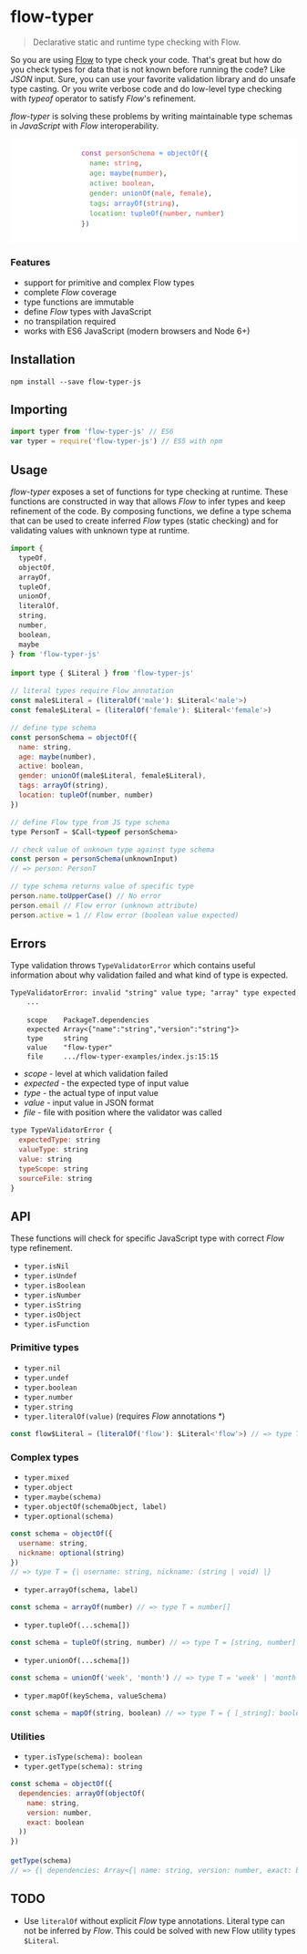 # flow-typer

> Declarative static and runtime type checking with Flow.

So you are using [Flow](https://flow.org) to type check your code. That's great but how do you
check types for data that is not known before running the code? Like _JSON_ input.
Sure, you can use your favorite validation library and do unsafe type casting. Or
you write verbose code and do low-level type checking with _typeof_ operator to
satisfy _Flow_'s refinement.

_flow-typer_ is solving these problems by writing maintainable type schemas in
_JavaScript_ with _Flow_ interoperability.

![Flow Typer](./flow-typer.png)

### Features

- support for primitive and complex Flow types
- complete _Flow_ coverage
- type functions are immutable
- define _Flow_ types with JavaScript
- no transpilation required
- works with ES6 JavaScript (modern browsers and Node 6+)


## Installation

```shell
npm install --save flow-typer-js
```


## Importing

```js
import typer from 'flow-typer-js' // ES6
var typer = require('flow-typer-js') // ES5 with npm
```


## Usage

_flow-typer_ exposes a set of functions for type checking at runtime. These
functions are constructed in way that allows _Flow_ to infer types and keep
refinement of the code. By composing functions, we define a type schema that
can be used to create inferred _Flow_ types (static checking) and for validating
values with unknown type at runtime.

```js
import {
  typeOf,
  objectOf,
  arrayOf,
  tupleOf,
  unionOf,
  literalOf,
  string,
  number,
  boolean,
  maybe
} from 'flow-typer-js'

import type { $Literal } from 'flow-typer-js'
```

```js
// literal types require Flow annotation
const male$Literal = (literalOf('male'): $Literal<'male'>)
const female$Literal = (literalOf('female'): $Literal<'female'>)
```

```js
// define type schema
const personSchema = objectOf({
  name: string,
  age: maybe(number),
  active: boolean,
  gender: unionOf(male$Literal, female$Literal),
  tags: arrayOf(string),
  location: tupleOf(number, number)
})
```

```js
// define Flow type from JS type schema
type PersonT = $Call<typeof personSchema>
```

```js
// check value of unknown type against type schema
const person = personSchema(unknownInput)
// => person: PersonT
```

```js
// type schema returns value of specific type
person.name.toUpperCase() // No error
person.email // Flow error (unknown attribute)
person.active = 1 // Flow error (boolean value expected)

```

## Errors

Type validation throws `TypeValidatorError` which contains useful information
about why validation failed and what kind of type is expected.

```
TypeValidatorError: invalid "string" value type; "array" type expected
    ...

    scope    PackageT.dependencies
    expected Array<{"name":"string","version":"string"}>
    type     string
    value    "flow-typer"
    file     .../flow-typer-examples/index.js:15:15

```

- _scope_ - level at which validation failed
- _expected_ - the expected type of input value
- _type_ - the actual type of input value
- _value_ - input value in JSON format
- _file_ - file with position where the validator was called

```js
type TypeValidatorError {
  expectedType: string
  valueType: string
  value: string
  typeScope: string
  sourceFile: string
}
```

## API

These functions will check for specific JavaScript type with correct _Flow_ type
refinement.

- `typer.isNil`
- `typer.isUndef`
- `typer.isBoolean`
- `typer.isNumber`
- `typer.isString`
- `typer.isObject`
- `typer.isFunction`

### Primitive types

- `typer.nil`
- `typer.undef`
- `typer.boolean`
- `typer.number`
- `typer.string`
- `typer.literalOf(value)` (requires _Flow_ annotations \*)

```js
const flow$Literal = (literalOf('flow'): $Literal<'flow'>) // => type T = 'flow'
```

### Complex types

- `typer.mixed`
- `typer.object`
- `typer.maybe(schema)`
- `typer.objectOf(schemaObject, label)`
- `typer.optional(schema)`

```js
const schema = objectOf({
  username: string,
  nickname: optional(string)
})
// => type T = {| username: string, nickname: (string | void) |}
```

- `typer.arrayOf(schema, label)`

```js
const schema = arrayOf(number) // => type T = number[]
```

- `typer.tupleOf(...schema[])`

```js
const schema = tupleOf(string, number) // => type T = [string, number]
```

- `typer.unionOf(...schema[])`

```js
const schema = unionOf('week', 'month') // => type T = 'week' | 'month'
```

- `typer.mapOf(keySchema, valueSchema)`

```js
const schema = mapOf(string, boolean) // => type T = { [_string]: boolean }
```


### Utilities

- `typer.isType(schema): boolean`
- `typer.getType(schema): string`

```js
const schema = objectOf({
  dependencies: arrayOf(objectOf(
    name: string,
    version: number,
    exact: boolean
  ))
})

getType(schema)
// => {| dependencies: Array<{| name: string, version: number, exact: boolean |}> |}
```


## TODO

- Use `literalOf` without explicit _Flow_ type annotations. Literal type
can not be inferred by _Flow_. This could be solved with new Flow utility
types `$Literal`.
